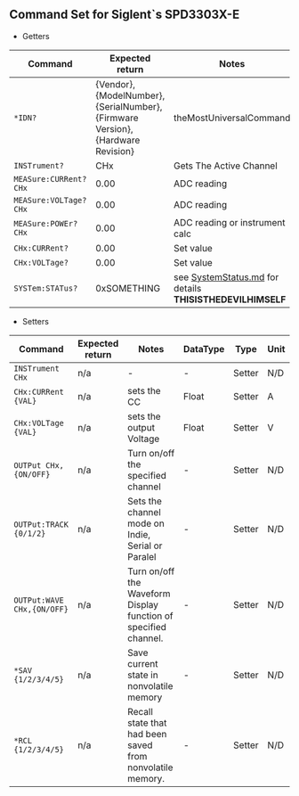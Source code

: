 ## Command Set for Siglent`s SPD3303X-E


* Getters

| Command | Expected return |Notes| DataType | Type |Unit
|---|---|---|---|---|---|
| `*IDN?` | {Vendor},{ModelNumber},{SerialNumber},{Firmware Version},{Hardware Revision}|theMostUniversalCommand | String | Getter |N/D|
| `INSTrument?` | CHx |Gets The Active Channel| String | Getter |N/D|
| `MEASure:CURRent? CHx` | 0.00 |ADC reading| Float | Getter | A |
| `MEASure:VOLTage? CHx` | 0.00 |ADC reading| Float | Getter |V |
| `MEASure:POWEr? CHx` | 0.00 |ADC reading or instrument calc| Float | Getter |W|
| `CHx:CURRent?` | 0.00 |Set value| Float | Getter |A|
| `CHx:VOLTage?` |0.00 |Set value| Float | Getter |V|
|`SYSTem:STATus?`|0xSOMETHING|see [SystemStatus.md](SystemStatus.md) for details  **THISISTHEDEVILHIMSELF**|HEX|Getter|N/D

* Setters

| Command | Expected return |Notes| DataType | Type |Unit
|---|---|---|---|---|---|
| `INSTrument CHx` | n/a | - |-| Setter |N/D|
|`CHx:CURRent {VAL}`|n/a|sets the CC|Float|Setter|A|
|`CHx:VOLTage {VAL}`|n/a|sets the output Voltage|Float|Setter|V|
|`OUTPut CHx,{ON/OFF}`|n/a|Turn on/off the specified channel|-|Setter|N/D|
|`OUTPut:TRACK {0/1/2}`|n/a|Sets the channel mode on Indie, Serial or Paralel|-|Setter|N/D|
|`OUTPut:WAVE CHx,{ON/OFF}`|n/a| Turn on/off the Waveform Display function of specified channel.|-|Setter|N/D|
|`*SAV {1/2/3/4/5}`|n/a|Save current state in nonvolatile memory|-|Setter|N/D|
|`*RCL {1/2/3/4/5}`|n/a|Recall state that had been saved from nonvolatile memory.|-|Setter|N/D|
